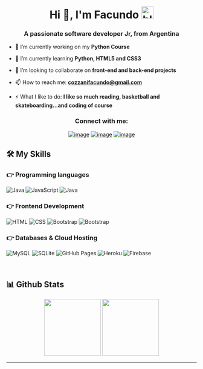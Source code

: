 <h1 align="center">Hi 👋, I'm Facundo <img src="https://cdn3.emoji.gg/emojis/89104-blobcat-hug.png" height="32px" alt="blobcat_hug"></h1>
<h3 align="center">A passionate software developer Jr, from Argentina</h3>

- 🔭 I’m currently working on my **Python Course**

- 🌱 I’m currently learning **Python, HTML5 and CSS3**

- 👯 I’m looking to collaborate on **front-end and back-end projects**

- 📫 How to reach me: **cozzanifacundo@gmail.com**

- ⚡ What I like to do: **I like so much reading, basketball and skateboarding...and coding of course**

<h3 align="center">Connect with me:</h3>
<div align="center">

[![image](https://img.shields.io/badge/LinkedIn-0077B5?style=for-the-badge&logo=linkedin&logoColor=white)](https://www.linkedin.com/in/facundocozzani/)
[![image](https://img.shields.io/badge/WhatsApp-0077B5?style=for-the-badge&logo=whatsapp&logoColor=white)](https://www.linkedin.com/in/facundocozzani/)
[![image](https://img.shields.io/badge/Gmail-D14836?style=for-the-badge&logo=gmail&logoColor=white)](mailto:cozzanifacundo@gmail.com)
  
</div>

## 🛠️ My Skills

### 👉 Programming languages

<p align="left"> 
   <img alt="Java" src="https://img.shields.io/badge/C#-%23007396.svg?logo=c#&logoColor=white"> 
  <img alt="JavaScript" src="https://img.shields.io/badge/JavaScript%20-%23F7DF1E.svg?logo=javascript&logoColor=black">
  <img alt="Java" src="https://img.shields.io/badge/Java-%23007396.svg?logo=java&logoColor=white">  
</p>

### 👉 Frontend Development
<p align="left"> 
  <img alt="HTML" src="https://img.shields.io/badge/HTML5%20-%23E34F26.svg?logo=html5&logoColor=white">
  <img alt="CSS" src="https://img.shields.io/badge/CSS%20-%231572B6.svg?logo=css3&logoColor=white">
  <img alt="Bootstrap" src="https://img.shields.io/badge/Bootstrap-%23563D7C.svg?style=flat&logo=bootstrap&logoColor=white"/>
   <img alt="Bootstrap" src="https://img.shields.io/badge/Tailwindcss-%38BDF8.svg?style=flat&logo=tailwindcss&logoColor=white"/>

</p>

### 👉 Databases & Cloud Hosting
<p align="left">
  <img alt="MySQL" src="https://img.shields.io/badge/MySQL-%2300f.svg?style=flat&llogo=mysql&logoColor=white">
  <img alt="SQLite" src ="https://img.shields.io/badge/sqlite-%2307405e.svg?style=flat&logo=sqlite&logoColor=white"/>
  <img alt="GitHub Pages" src="https://img.shields.io/badge/GitHub%20Pages-%23327FC7.svg?style=flat&llogo=github&logoColor=white">
  <img alt="Heroku" src="https://img.shields.io/badge/Heroku%20-%23430098.svg?logo=heroku&logoColor=white">
  <img alt="Firebase" src ="https://img.shields.io/badge/Firebase-%23316192.svg?logo=firebase&logoColor=white">
 </p>
<br/>

## 📊 Github Stats

<p align= "center">
  <img height= "150" src="https://github-readme-stats.vercel.app/api?username=FatuKING&theme=react&show_icons=true&include_all_commits=true" />
  <img height= "150" src="https://github-readme-stats.vercel.app/api/top-langs/?username=FatuKING&theme=react&layout=compact" />
</p>

------
